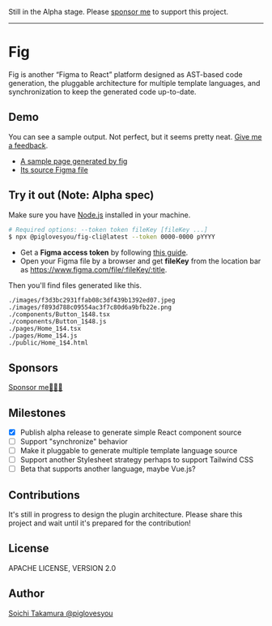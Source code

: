 Still in the Alpha stage. Please [sponsor me](https://github.com/sponsors/piglovesyou) to support this project.

---

# Fig

Fig is another “Figma to React” platform designed as AST-based code generation, the pluggable architecture for multiple template languages, and synchronization to keep the generated code up-to-date.

## Demo

You can see a sample output. Not perfect, but it seems pretty neat. [Give me a feedback](https://github.com/piglovesyou/fig/issues/new).

- [A sample page generated by fig](https://piglovesyou.github.io/fig/patagonia/public/Home_1%244.html)
- [Its source Figma file](https://www.figma.com/file/pC6EOjjdZpS7PVsPTgjNLL/Patagonia?node-id=1%3A4)

## Try it out (Note: Alpha spec)

Make sure you have [Node.js](https://nodejs.org/) installed in your machine.

```bash
# Required options: --token token fileKey [fileKey ...]
$ npx @piglovesyou/fig-cli@latest --token 0000-0000 pYYYY
```

* Get a **Figma access token** by following [this guide](https://www.figma.com/developers/api#access-tokens).
* Open your Figma file by a browser and get **fileKey** from the location bar as https://www.figma.com/file/:fileKey/:title.

Then you'll find files generated like this.

```
./images/f3d3bc2931ffab08c3df439b1392ed07.jpeg
./images/f893d788c09554ac3f7c80d6a9bfb22e.png
./components/Button_1$48.tsx
./components/Button_1$48.js
./pages/Home_1$4.tsx
./pages/Home_1$4.js
./public/Home_1$4.html
```

## Sponsors

[Sponsor me🍩🍦🥶](https://github.com/sponsors/piglovesyou)

## Milestones

- [x] Publish alpha release to generate simple React component source
- [ ] Support "synchronize" behavior
- [ ] Make it pluggable to generate multiple template language source
- [ ] Support another Stylesheet strategy perhaps to support Tailwind CSS
- [ ] Beta that supports another language, maybe Vue.js?

## Contributions

It's still in progress to design the plugin architecture. Please share this project and wait until it's prepared for the contribution!

## License

APACHE LICENSE, VERSION 2.0

## Author

[Soichi Takamura @piglovesyou](https://github.com/piglovesyou/)
